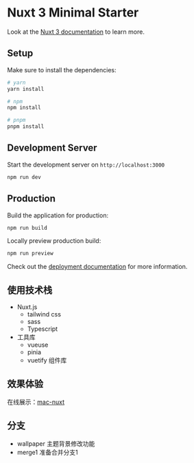 # Nuxt 3 Minimal Starter

Look at the [Nuxt 3 documentation](https://nuxt.com/docs/getting-started/introduction) to learn more.

## Setup

Make sure to install the dependencies:

```bash
# yarn
yarn install

# npm
npm install

# pnpm
pnpm install
```

## Development Server

Start the development server on `http://localhost:3000`

```bash
npm run dev
```

## Production

Build the application for production:

```bash
npm run build
```

Locally preview production build:

```bash
npm run preview
```

Check out the [deployment documentation](https://nuxt.com/docs/getting-started/deployment) for more information.
## 使用技术栈
- Nuxt.js
  - tailwind css
  - sass
  - Typescript
- 工具库
  - vueuse
  - pinia
  - vuetify 组件库
## 效果体验
在线展示：[mac-nuxt](https://mac-nuxt.netlify.app/)
## 分支
- wallpaper 主题背景修改功能
- merge1 准备合并分支1